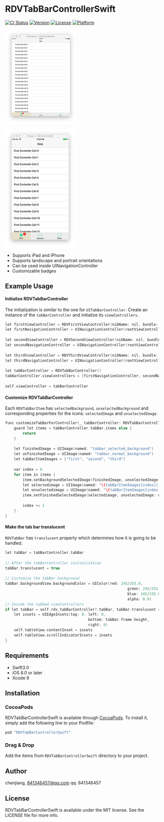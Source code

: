 # RDVTabBarControllerSwift

[![CI Status](http://img.shields.io/travis/chenjiang/RDVTabBarControllerSwift.svg?style=flat)](https://travis-ci.org/chenjiang/RDVTabBarControllerSwift)
[![Version](https://img.shields.io/cocoapods/v/RDVTabBarControllerSwift.svg?style=flat)](http://cocoapods.org/pods/RDVTabBarControllerSwift)
[![License](https://img.shields.io/cocoapods/l/RDVTabBarControllerSwift.svg?style=flat)](http://cocoapods.org/pods/RDVTabBarControllerSwift)
[![Platform](https://img.shields.io/cocoapods/p/RDVTabBarControllerSwift.svg?style=flat)](http://cocoapods.org/pods/RDVTabBarControllerSwift)

[![iPad screenshot](Screenshots/iPad-small.png)](Screenshots/iPad.png)

[![iPhone screenshot](Screenshots/iPhone-small.png)](Screenshots/iPhone.png)

* Supports iPad and iPhone
* Supports landscape and portrait orientations
* Can be used inside UINavigationController
* Customizable badges

## Example Usage

#### Initialize RDVTabBarController
The initialization is similar to the one for `UITabBarController`. Create an instance of the `tabBarController` and initialize its `viewControllers`.

```c
let firstViewController = RDVFirstViewController(nibName: nil, bundle: nil)
let firstNavigationController = UINavigationController(rootViewController: firstViewController)

let secondViewController = RDVSecondViewController(nibName: nil, bundle: nil)
let secondNavigationController = UINavigationController(rootViewController: secondViewController)

let thirdViewController = RDVThirdViewController(nibName: nil, bundle: nil)
let thirdNavigationController = UINavigationController(rootViewController: thirdViewController)

let tabBarController = RDVTabBarController()
tabBarController.viewControllers = [firstNavigationController, secondNavigationController, thirdNavigationController]

self.viewController = tabBarController

```

#### Customize RDVTabBarController
Each `RDVTabBarItem` has `selectedBackground`, `unselectedBackground` and corresponding properties for the icons: `selectedImage` and `unselectedImage`.
```c
func customizeTabBarForController(_ tabBarController: RDVTabBarController) {
    guard let items = tabBarController.tabBar.items else {
        return
    }

    let finishedImage = UIImage(named: "tabbar_selected_background")
    let unfinishedImage = UIImage(named: "tabbar_normal_background")
    let tabBarItemImages = ["first", "second", "third"]

    var index = 0
    for item in items {
        item.setBackgroundSelectedImage(finishedImage, unselectedImage: unfinishedImage)
        let selectedimage = UIImage(named: "\(tabBarItemImages[index])_selected")
        let unselectedimage = UIImage(named: "\(tabBarItemImages[index])_normal")
        item.setFinishedSelectedImage(selectedimage, unselectedImage: unselectedimage)

        index += 1
    }
}
```
#### Make the tab bar translucent
`RDVTabBar` has `translucent` property which determines how it is going to be handled.

```c
let tabBar = tabBarController.tabBar

// After the tabBarController initialization
tabBar.translucent = true

// Customize the tabBar background
tabBar.backgroundView.backgroundColor = UIColor(red: 245/255.0,
                                                        green: 245/255.0,
                                                        blue: 245/255.0,
                                                        alpha: 0.9)
// Inside the tabbed viewControllers
if let tabBar = self.rdv_tabBarController?.tabBar, tabBar.translucent == true {
    let insets = UIEdgeInsets(top: 0, left: 0,
                                      bottom: tabBar.frame.height,
                                      right: 0)
    self.tableView.contentInset = insets
    self.tableView.scrollIndicatorInsets = insets
}
```

## Requirements
* Swift3.0
* iOS 8.0 or later
* Xcode 8

## Installation

### CocoaPods
RDVTabBarControllerSwift is available through [CocoaPods](http://cocoapods.org). To install
it, simply add the following line to your Podfile:

```ruby
pod "RDVTabBarControllerSwift"
```

### Drag & Drop
Add the items from `RDVTabBarControllerSwift` directory to your project.

## Author

chenjiang, 841346457@qq.com
qq: 841346457

## License

RDVTabBarControllerSwift is available under the MIT license. See the LICENSE file for more info.
